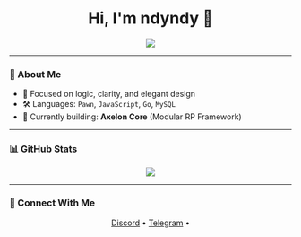 <h1 align="center">Hi, I'm ndyndy 👋</h1>

<p align="center">
  <img src="https://readme-typing-svg.herokuapp.com/?lines=Backend+Developer;Critical+Thinker;Always+Evolving..." align="center"/>
</p>

---

### 🌟 About Me

- 🧠 Focused on logic, clarity, and elegant design  
- 🛠 Languages: `Pawn`, `JavaScript`, `Go`, `MySQL`
- 🧩 Currently building: **Axelon Core** (Modular RP Framework)

---

### 📊 GitHub Stats

<p align="center">
  <img src="https://github-readme-stats.vercel.app/api?username=ndyy2&show_icons=true&theme=tokyonight" />
</p>

---

### 🔗 Connect With Me

<p align="center">
  <a href="https://discord.com/users/985860846066466826" target="_blank">Discord</a> •
  <a href="https://t.me/Ndyy_2" target="_blank">Telegram</a> •
</p>
